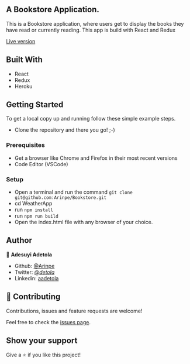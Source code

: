 ## A Bookstore Application.
This is a Bookstore application, where users get to display the books they have read or currently reading. This app is build with React and Redux 


[Live version]()

## Built With

- React
- Redux
- Heroku

## Getting Started

To get a local copy up and running follow these simple example steps.

- Clone the repository and there you go! ;-)

### Prerequisites

- Get a browser like Chrome and Firefox in their most recent versions
- Code Editor (VSCode)

### Setup

- Open a terminal and run the command ```git clone git@github.com:Arinpe/Bookstore.git```
- cd WeatherApp
- run ```npm install```
- run ```npm run build```
- Open the index.html file with any browser of your choice.

## Author

👤 **Adesuyi Adetola**

- Github: [@Arinpe](https://github.com/Arinpe)
- Twitter: [@_detola_](https://twitter.com/_detola_)
- Linkedin: [aadetola](http://www.linkedin.com/in/aadetola)


## 🤝 Contributing

Contributions, issues and feature requests are welcome!

Feel free to check the [issues page](https://github.com/Arinpe/Bookstore/issues).

## Show your support

Give a ⭐️ if you like this project!